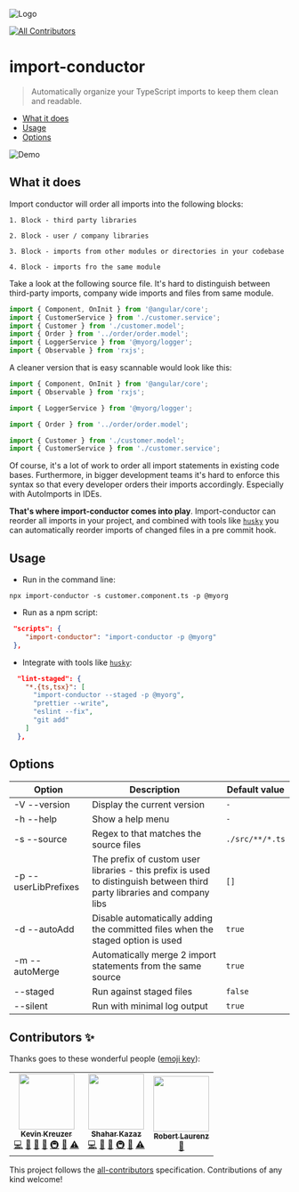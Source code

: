 ![Logo](https://raw.githubusercontent.com/kreuzerk/import-conductor/master/assets/logo.png)

<!-- ALL-CONTRIBUTORS-BADGE:START - Do not remove or modify this section -->
[![All Contributors](https://img.shields.io/badge/all_contributors-3-orange.svg?style=flat-square)](#contributors-)
<!-- ALL-CONTRIBUTORS-BADGE:END -->

# import-conductor

> Automatically organize your TypeScript imports to keep them clean and readable.

<!-- START doctoc generated TOC please keep comment here to allow auto update -->
<!-- DON'T EDIT THIS SECTION, INSTEAD RE-RUN doctoc TO UPDATE -->

- [What it does](#what-it-does)
- [Usage](#usage)
- [Options](#options)

<!-- END doctoc generated TOC please keep comment here to allow auto update -->

![Demo](https://raw.githubusercontent.com/kreuzerk/import-conductor/master/assets/demo.gif)

## What it does

Import conductor will order all imports into the following blocks:

```
1. Block - third party libraries

2. Block - user / company libraries

3. Block - imports from other modules or directories in your codebase

4. Block - imports fro the same module
```

Take a look at the following source file. It's hard to distinguish
between third-party imports, company wide imports and files from same module.

```typescript
import { Component, OnInit } from '@angular/core';
import { CustomerService } from './customer.service';
import { Customer } from './customer.model';
import { Order } from '../order/order.model';
import { LoggerService } from '@myorg/logger';
import { Observable } from 'rxjs';
```

A cleaner version that is easy scannable would look like this:

```typescript
import { Component, OnInit } from '@angular/core';
import { Observable } from 'rxjs';

import { LoggerService } from '@myorg/logger';

import { Order } from '../order/order.model';

import { Customer } from './customer.model';
import { CustomerService } from './customer.service';
```

Of course, it's a lot of work to order all import statements in existing code bases.
Furthermore, in bigger development teams it's hard to enforce this syntax so that every
developer orders their imports accordingly. Especially with AutoImports in IDEs.

**That's where import-conductor comes into play**.
Import-conductor can reorder all imports in your project, and combined with tools like [`husky`](https://github.com/typicode/husky#readme) you can automatically reorder
imports of changed files in a pre commit hook.

## Usage

- Run in the command line:

```shell script
npx import-conductor -s customer.component.ts -p @myorg
```

- Run as a npm script:

```json
 "scripts": {
    "import-conductor": "import-conductor -p @myorg"
 },
```

- Integrate with tools like [`husky`](https://github.com/typicode/husky#readme):

```json
  "lint-staged": {
    "*.{ts,tsx}": [
      "import-conductor --staged -p @myorg",
      "prettier --write",
      "eslint --fix",
      "git add"
    ]
  },
```

## Options

| Option               | Description                                                                                                             | Default value   |
| -------------------- | ----------------------------------------------------------------------------------------------------------------------- | --------------- |
| -V --version         | Display the current version                                                                                             | `-`             |
| -h --help            | Show a help menu                                                                                                        | `-`             |
| -s --source          | Regex to that matches the source files                                                                                  | `./src/**/*.ts` |
| -p --userLibPrefixes | The prefix of custom user libraries - this prefix is used to distinguish between third party libraries and company libs | `[]`            |
| -d --autoAdd         | Disable automatically adding the committed files when the staged option is used                                         | `true`          |
| -m --autoMerge       | Automatically merge 2 import statements from the same source                                                            | `true`          |
| --staged             | Run against staged files                                                                                                | `false`         |
| --silent             | Run with minimal log output                                                                                             | `true`          |

## Contributors ✨

Thanks goes to these wonderful people ([emoji key](https://allcontributors.org/docs/en/emoji-key)):

<!-- ALL-CONTRIBUTORS-LIST:START - Do not remove or modify this section -->
<!-- prettier-ignore-start -->
<!-- markdownlint-disable -->
<table>
  <tr>
    <td align="center"><a href="https://medium.com/@kevinkreuzer"><img src="https://avatars0.githubusercontent.com/u/5468954?v=4" width="100px;" alt=""/><br /><sub><b>Kevin Kreuzer</b></sub></a><br /><a href="https://github.com/kreuzerk/import-conductor/commits?author=kreuzerk" title="Code">💻</a> <a href="#design-kreuzerk" title="Design">🎨</a> <a href="https://github.com/kreuzerk/import-conductor/commits?author=kreuzerk" title="Documentation">📖</a> <a href="#ideas-kreuzerk" title="Ideas, Planning, & Feedback">🤔</a> <a href="#infra-kreuzerk" title="Infrastructure (Hosting, Build-Tools, etc)">🚇</a> <a href="#maintenance-kreuzerk" title="Maintenance">🚧</a> <a href="https://github.com/kreuzerk/import-conductor/commits?author=kreuzerk" title="Tests">⚠️</a></td>
    <td align="center"><a href="https://github.com/shaharkazaz"><img src="https://avatars2.githubusercontent.com/u/17194830?v=4" width="100px;" alt=""/><br /><sub><b>Shahar Kazaz</b></sub></a><br /><a href="https://github.com/kreuzerk/import-conductor/commits?author=shaharkazaz" title="Code">💻</a> <a href="https://github.com/kreuzerk/import-conductor/commits?author=shaharkazaz" title="Documentation">📖</a> <a href="#ideas-shaharkazaz" title="Ideas, Planning, & Feedback">🤔</a> <a href="#infra-shaharkazaz" title="Infrastructure (Hosting, Build-Tools, etc)">🚇</a> <a href="#maintenance-shaharkazaz" title="Maintenance">🚧</a> <a href="https://github.com/kreuzerk/import-conductor/commits?author=shaharkazaz" title="Tests">⚠️</a></td>
    <td align="center"><a href="https://github.com/laurenzcodes"><img src="https://avatars1.githubusercontent.com/u/8169746?v=4" width="100px;" alt=""/><br /><sub><b>Robert Laurenz</b></sub></a><br /><a href="https://github.com/kreuzerk/import-conductor/commits?author=laurenzcodes" title="Documentation">📖</a></td>
  </tr>
</table>

<!-- markdownlint-enable -->
<!-- prettier-ignore-end -->
<!-- ALL-CONTRIBUTORS-LIST:END -->

This project follows the [all-contributors](https://github.com/all-contributors/all-contributors) specification. Contributions of any kind welcome!
